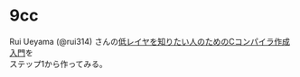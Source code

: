 # 9cc
Rui Ueyama (@rui314) さんの[低レイヤを知りたい人のためのCコンパイラ作成入門](https://www.sigbus.info/compilerbook)を  
ステップ1から作ってみる。  
